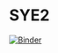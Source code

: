 # SYE2
[![Binder](https://mybinder.org/badge_logo.svg)](https://mybinder.org/v2/gh/git@github.com:ealvacol/SYE2.git/main)
